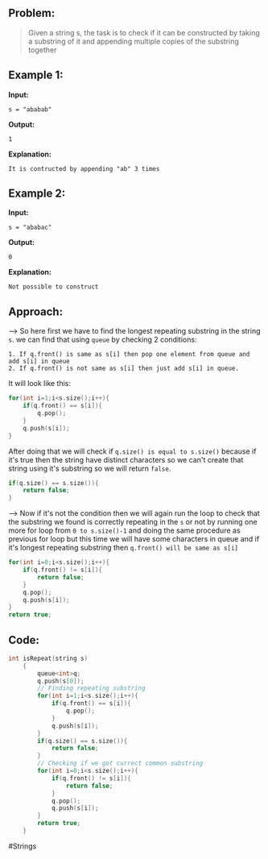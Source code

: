 ## Problem:

>Given a string s, the task is to check if it can be constructed by taking a substring of it and appending multiple copies of the substring together

## Example 1:

**Input:** 
```
s = "ababab"
```
**Output:** 
```
1
```
**Explanation:** 
```
It is contructed by appending "ab" 3 times
```

## Example 2:

**Input:** 
```
s = "ababac"
```
**Output:** 
```
0
```
**Explanation:** 
```
Not possible to construct
```

## Approach:

--> So here first we have to find the longest repeating substring in the string `s`. we can find that using `queue` by checking 2 conditions:

```
1. If q.front() is same as s[i] then pop one element from queue and add s[i] in queue
2. If q.front() is not same as s[i] then just add s[i] in queue.
```

It will look like this:

```cpp
for(int i=1;i<s.size();i++){
	if(q.front() == s[i]){
		q.pop();
	}
	q.push(s[i]);
}
```


After doing that we will check if `q.size() is equal to s.size()` because if it's true then the string have distinct characters so we can't create that string using it's substring so we will return `false`.

```cpp
if(q.size() == s.size()){
	return false;
}
```

--> Now if it's not the condition then we will again run the loop to check that the substring we found is correctly repeating in the `s` or not by running one more for loop from `0 to s.size()-1` and doing the same procedure as previous for loop but this time we will have some characters in queue and if it's longest repeating substring then `q.front() will be same as s[i]`

```cpp
for(int i=0;i<s.size();i++){
	if(q.front() != s[i]){
		return false;
	}
	q.pop();
	q.push(s[i]);
}
return true;
```

## Code:

```cpp
int isRepeat(string s)
	{
	    queue<int>q;
	    q.push(s[0]);
	    // Finding repeating substring
	    for(int i=1;i<s.size();i++){
	        if(q.front() == s[i]){
	            q.pop();
	        }
	        q.push(s[i]);
	    }
	    if(q.size() == s.size()){
	        return false;
	    }
	    // Checking if we got currect common substring
	    for(int i=0;i<s.size();i++){
	        if(q.front() != s[i]){
	            return false;
	        }
	        q.pop();
	        q.push(s[i]);
	    }
	    return true;
	}
```

#Strings 